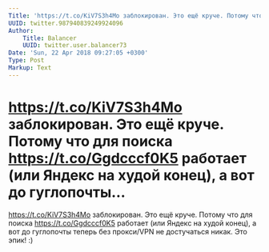 ```yaml
---
Title: 'https://t.co/KiV7S3h4Mo заблокирован. Это ещё круче. Потому что для поиска https://t.co/Ggdcccf0K5 работает (или Яндекс на худой конец), а вот до гуглопочты…'
UUID: twitter.987940839249924096
Author:
    Title: Balancer
    UUID: twitter.user.balancer73
Date: 'Sun, 22 Apr 2018 09:27:05 +0300'
Type: Post
Markup: Text
---
```


# https://t.co/KiV7S3h4Mo заблокирован. Это ещё круче. Потому что для поиска https://t.co/Ggdcccf0K5 работает (или Яндекс на худой конец), а вот до гуглопочты…

https://t.co/KiV7S3h4Mo заблокирован. Это ещё круче. Потому
что для поиска https://t.co/Ggdcccf0K5 работает (или Яндекс
на худой конец), а вот до гуглопочты теперь без прокси/VPN
не достучаться никак. Это эпик! :)